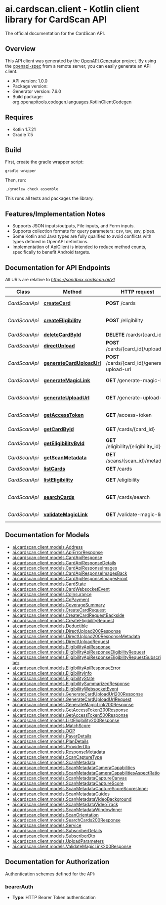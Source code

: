 # ai.cardscan.client - Kotlin client library for CardScan API

The official documentation for the CardScan API.

## Overview
This API client was generated by the [OpenAPI Generator](https://openapi-generator.tech) project.  By using the [openapi-spec](https://github.com/OAI/OpenAPI-Specification) from a remote server, you can easily generate an API client.

- API version: 1.0.0
- Package version: 
- Generator version: 7.6.0
- Build package: org.openapitools.codegen.languages.KotlinClientCodegen

## Requires

* Kotlin 1.7.21
* Gradle 7.5

## Build

First, create the gradle wrapper script:

```
gradle wrapper
```

Then, run:

```
./gradlew check assemble
```

This runs all tests and packages the library.

## Features/Implementation Notes

* Supports JSON inputs/outputs, File inputs, and Form inputs.
* Supports collection formats for query parameters: csv, tsv, ssv, pipes.
* Some Kotlin and Java types are fully qualified to avoid conflicts with types defined in OpenAPI definitions.
* Implementation of ApiClient is intended to reduce method counts, specifically to benefit Android targets.

<a id="documentation-for-api-endpoints"></a>
## Documentation for API Endpoints

All URIs are relative to *https://sandbox.cardscan.ai/v1*

Class | Method | HTTP request | Description
------------ | ------------- | ------------- | -------------
*CardScanApi* | [**createCard**](docs/CardScanApi.md#createcard) | **POST** /cards | Creates a new card
*CardScanApi* | [**createEligibility**](docs/CardScanApi.md#createeligibility) | **POST** /eligibility | Create Eligibility Record
*CardScanApi* | [**deleteCardById**](docs/CardScanApi.md#deletecardbyid) | **DELETE** /cards/{card_id} | Delete Card
*CardScanApi* | [**directUpload**](docs/CardScanApi.md#directupload) | **POST** /cards/{card_id}/upload | Direct Upload
*CardScanApi* | [**generateCardUploadUrl**](docs/CardScanApi.md#generatecarduploadurl) | **POST** /cards/{card_id}/generate-upload-url | Card - Generate Upload URL
*CardScanApi* | [**generateMagicLink**](docs/CardScanApi.md#generatemagiclink) | **GET** /generate-magic-link | Generate Magic Link
*CardScanApi* | [**generateUploadUrl**](docs/CardScanApi.md#generateuploadurl) | **GET** /generate-upload-url | Generate an upload URL
*CardScanApi* | [**getAccessToken**](docs/CardScanApi.md#getaccesstoken) | **GET** /access-token | Access Token
*CardScanApi* | [**getCardById**](docs/CardScanApi.md#getcardbyid) | **GET** /cards/{card_id} | Get Card by ID
*CardScanApi* | [**getEligibilityById**](docs/CardScanApi.md#geteligibilitybyid) | **GET** /eligibility/{eligibility_id} | Get Eligibility
*CardScanApi* | [**getScanMetadata**](docs/CardScanApi.md#getscanmetadata) | **GET** /scans/{scan_id}/metadata | Get Scan Metadata
*CardScanApi* | [**listCards**](docs/CardScanApi.md#listcards) | **GET** /cards | List Cards
*CardScanApi* | [**listEligibility**](docs/CardScanApi.md#listeligibility) | **GET** /eligibility | List Eligibility
*CardScanApi* | [**searchCards**](docs/CardScanApi.md#searchcards) | **GET** /cards/search | Search Cards (200) OK
*CardScanApi* | [**validateMagicLink**](docs/CardScanApi.md#validatemagiclink) | **GET** /validate-magic-link | Validate Magic Link


<a id="documentation-for-models"></a>
## Documentation for Models

 - [ai.cardscan.client.models.Address](docs/Address.md)
 - [ai.cardscan.client.models.ApiErrorResponse](docs/ApiErrorResponse.md)
 - [ai.cardscan.client.models.CardApiResponse](docs/CardApiResponse.md)
 - [ai.cardscan.client.models.CardApiResponseDetails](docs/CardApiResponseDetails.md)
 - [ai.cardscan.client.models.CardApiResponseImages](docs/CardApiResponseImages.md)
 - [ai.cardscan.client.models.CardApiResponseImagesBack](docs/CardApiResponseImagesBack.md)
 - [ai.cardscan.client.models.CardApiResponseImagesFront](docs/CardApiResponseImagesFront.md)
 - [ai.cardscan.client.models.CardState](docs/CardState.md)
 - [ai.cardscan.client.models.CardWebsocketEvent](docs/CardWebsocketEvent.md)
 - [ai.cardscan.client.models.CoInsurance](docs/CoInsurance.md)
 - [ai.cardscan.client.models.CoPayment](docs/CoPayment.md)
 - [ai.cardscan.client.models.CoverageSummary](docs/CoverageSummary.md)
 - [ai.cardscan.client.models.CreateCardRequest](docs/CreateCardRequest.md)
 - [ai.cardscan.client.models.CreateCardRequestBackside](docs/CreateCardRequestBackside.md)
 - [ai.cardscan.client.models.CreateEligibilityRequest](docs/CreateEligibilityRequest.md)
 - [ai.cardscan.client.models.Deductible](docs/Deductible.md)
 - [ai.cardscan.client.models.DirectUpload200Response](docs/DirectUpload200Response.md)
 - [ai.cardscan.client.models.DirectUpload200ResponseMetadata](docs/DirectUpload200ResponseMetadata.md)
 - [ai.cardscan.client.models.DirectUploadRequest](docs/DirectUploadRequest.md)
 - [ai.cardscan.client.models.EligibilityApiResponse](docs/EligibilityApiResponse.md)
 - [ai.cardscan.client.models.EligibilityApiResponseEligibilityRequest](docs/EligibilityApiResponseEligibilityRequest.md)
 - [ai.cardscan.client.models.EligibilityApiResponseEligibilityRequestSubscriber](docs/EligibilityApiResponseEligibilityRequestSubscriber.md)
 - [ai.cardscan.client.models.EligibilityApiResponseError](docs/EligibilityApiResponseError.md)
 - [ai.cardscan.client.models.EligibilityInfo](docs/EligibilityInfo.md)
 - [ai.cardscan.client.models.EligibilityState](docs/EligibilityState.md)
 - [ai.cardscan.client.models.EligibilitySummarizedResponse](docs/EligibilitySummarizedResponse.md)
 - [ai.cardscan.client.models.EligibilityWebsocketEvent](docs/EligibilityWebsocketEvent.md)
 - [ai.cardscan.client.models.GenerateCardUploadUrl200Response](docs/GenerateCardUploadUrl200Response.md)
 - [ai.cardscan.client.models.GenerateCardUploadUrlRequest](docs/GenerateCardUploadUrlRequest.md)
 - [ai.cardscan.client.models.GenerateMagicLink200Response](docs/GenerateMagicLink200Response.md)
 - [ai.cardscan.client.models.GetAccessToken200Response](docs/GetAccessToken200Response.md)
 - [ai.cardscan.client.models.GetAccessToken500Response](docs/GetAccessToken500Response.md)
 - [ai.cardscan.client.models.ListEligibility200Response](docs/ListEligibility200Response.md)
 - [ai.cardscan.client.models.MatchScore](docs/MatchScore.md)
 - [ai.cardscan.client.models.OOP](docs/OOP.md)
 - [ai.cardscan.client.models.PayerDetails](docs/PayerDetails.md)
 - [ai.cardscan.client.models.PlanDetails](docs/PlanDetails.md)
 - [ai.cardscan.client.models.ProviderDto](docs/ProviderDto.md)
 - [ai.cardscan.client.models.ResponseMetadata](docs/ResponseMetadata.md)
 - [ai.cardscan.client.models.ScanCaptureType](docs/ScanCaptureType.md)
 - [ai.cardscan.client.models.ScanMetadata](docs/ScanMetadata.md)
 - [ai.cardscan.client.models.ScanMetadataCameraCapabilities](docs/ScanMetadataCameraCapabilities.md)
 - [ai.cardscan.client.models.ScanMetadataCameraCapabilitiesAspectRatio](docs/ScanMetadataCameraCapabilitiesAspectRatio.md)
 - [ai.cardscan.client.models.ScanMetadataCaptureCanvas](docs/ScanMetadataCaptureCanvas.md)
 - [ai.cardscan.client.models.ScanMetadataCaptureScore](docs/ScanMetadataCaptureScore.md)
 - [ai.cardscan.client.models.ScanMetadataCaptureScoreScoresInner](docs/ScanMetadataCaptureScoreScoresInner.md)
 - [ai.cardscan.client.models.ScanMetadataGuides](docs/ScanMetadataGuides.md)
 - [ai.cardscan.client.models.ScanMetadataVideoBackground](docs/ScanMetadataVideoBackground.md)
 - [ai.cardscan.client.models.ScanMetadataVideoTrack](docs/ScanMetadataVideoTrack.md)
 - [ai.cardscan.client.models.ScanMetadataWindowInner](docs/ScanMetadataWindowInner.md)
 - [ai.cardscan.client.models.ScanOrientation](docs/ScanOrientation.md)
 - [ai.cardscan.client.models.SearchCards200Response](docs/SearchCards200Response.md)
 - [ai.cardscan.client.models.Service](docs/Service.md)
 - [ai.cardscan.client.models.SubscriberDetails](docs/SubscriberDetails.md)
 - [ai.cardscan.client.models.SubscriberDto](docs/SubscriberDto.md)
 - [ai.cardscan.client.models.UploadParameters](docs/UploadParameters.md)
 - [ai.cardscan.client.models.ValidateMagicLink200Response](docs/ValidateMagicLink200Response.md)


<a id="documentation-for-authorization"></a>
## Documentation for Authorization


Authentication schemes defined for the API:
<a id="bearerAuth"></a>
### bearerAuth

- **Type**: HTTP Bearer Token authentication

